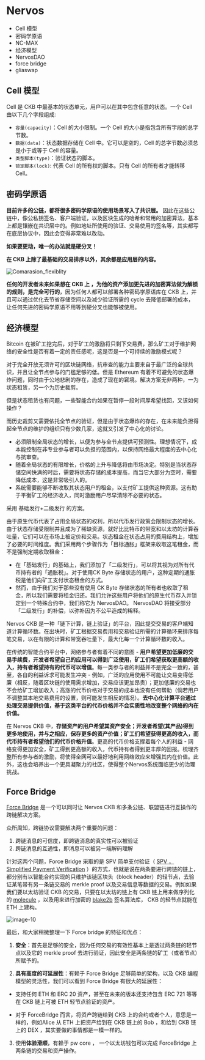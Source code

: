 # Nervos

- Cell 模型
- 密码学原语
- NC-MAX
- 经济模型
- NervosDAO
- force bridge
- gliaswap

## Cell 模型

Cell 是 CKB 中最基本的状态单元，用户可以在其中包含任意的状态。一个 Cell 由以下几个字段组成:

- `容量(capacity)`：Cell 的大小限制。一个 Cell 的大小是指包含所有字段的总字节数。
- `数据(data)`：状态数据存储在 Cell 中。它可以是空的，Cell 的总字节数必须总是小于或等于 Cell 的容量。
- `类型脚本(type)`：验证状态的脚本。
- `锁定脚本(lock)`: 代表 Cell 的所有权的脚本。只有 Cell 的所有者才能转移 Cell。

## 密码学原语

**目前许多的公链，都将很多密码学原语的使用场景写入了共识层。** 因此在这些公链中，像公私钥签名、客户端验证，以及区块生成的哈希和常用的加密算法，基本上都是镶嵌在共识层中的。例如地址所使用的验证、交易使用的签名等，其实都写在底层协议中，因此会变得非常难以改动。

**如果要更动，唯一的办法就是硬分叉！**

**在 CKB 上除了最基础的交易排序以外，其余都是应用层的内容。**

![Comarasion_flexiblity](https://talk.nervos.org/uploads/default/optimized/2X/5/58630d09aa8b48d8ec329af9b4af60f8faf3d4d7_2_690x404.png)

**任何的开发者未来如果想在 CKB 上 ，为他的资产添加更先进的加密算法做为解锁的规则，是完全可行的**，因为任何人都可以部署各种密码学原语库在 CKB 上，并且可以通过优化去节省存储空间以及减少验证所需的 cycle 去降低部署的成本，让任何先进的密码学原语不用等到硬分叉也能够被使用。

## 经济模型

Bitcoin 在被矿工挖完后，对于矿工的激励将只剩下交易费，那么矿工对于维护网络的安全性是否有着一定的责任感呢，这是否是一个可持续的激励模式呢？

对于完全开放无须许可的区块链网络，抗审查的能力主要来自于最广泛的全球共识，并且让全节点参与的门槛足够的低。但是 Ethereum 有着不可避免的状态爆炸问题，同时由于公地悲剧的存在，造成了现在的窘境。解决方案无非两种，一为状态租赁，另一个为历史裁剪。

但是状态租赁也有问题，一些智能合约如果在暂停一段时间厚希望找回，又该如何操作？

而历史裁剪又需要依托全节点的验证，但是由于状态爆炸的存在，在未来能负担得起全节点的维护的组织只有少数几家，这就又引发了中心化的讨论。

- 必须限制全局状态的增长，以便为参与全节点提供可预测性。理想情况下，成本能控制在非专业参与者可以负担的范围内，以保持网络最大程度的去中心化与抗审查。
- 随着全局状态的有限增长，价格的上升与降低将由市场决定。特别是当状态存储空间快满的时后，需要将状态存储的成本提高，而当它大部分为空时，需要降低成本，这是非常吸引人的。
- 系统需要能够不断收取其状态用户的租金，以支付矿工提供这种资源。这有助于平衡矿工的经济收入，同时激励用户尽早清除不必要的状态。

采用 基础发行+二级发行 的方案。

由于原生代币代表了占用全局状态的权利，所以代币发行政策会限制状态的增长。由于状态存储受限制并且成为了稀缺资源，就好比比特币的带宽和以太坊的计算吞吐量，它们可以在市场上被定价和交易。状态租金在状态占用的费用结构上，增加了必要的时间维度。我们采用两个步骤作为「目标通胀」框架来收取这笔租金，而不是强制定期收取租金：

- 在「基础发行」的基础上，我们添加了「二级发行」，可以将其视为对所有代币持有者的「通胀税」。对于使用CK Byte 存储状态的用户，这种定期的通胀税是他们向矿工支付状态租金的方式。
- 然而，由于我们对于那些没有使用 CK Byte 存储状态的所有者也收取了租金，所以我们需要将租金归还。我们允许这些用户将他们的原生代币存入并锁定到一个特殊合约中，我们称它为 NervosDAO。 NervosDAO 将接受部分「二级发行」的补偿，以弥补因为不公平造成的稀释。

Nervos CKB 是一种「链下计算，链上验证」的平台，因此提交交易的客户端知道计算循环数。在出块时，矿工根据交易费用和交易验证所需的计算循环来排序每笔交易，以在有限的计算和带宽吞吐量下，最大化每一个计算循环数的收入。

在传统的智能合约平台中，网络参与者有着不同的意图 - **用户希望更加低廉的交易手续费，开发者希望自己的应用可以得到广泛使用，矿工们希望获取更高额的收入，持有者希望持有的代币可以增值**。每一类参与者的利益并不是完全一致的，甚至，各自的利益诉求可能发生冲突 - 例如，广泛的应用使用不可能让交易变得低廉（相反，随着区块链的使用需求增加，交易应该更加昂贵）；更加低廉的交易也不会给矿工增加收入；高涨的代币价格对于交易的成本也没有任何帮助（倘若用户不调整其本地交易费用的设置，则可能发生相反的情况）。**去中心化计算平台通过处理交易提供价值，基于这类平台的代币价格并不会实质性地改变整个网络的内在价值。**

在 Nervos CKB 中，**存储资产的用户希望其资产安全；开发者希望(其产品)得到更多地使用，并与之相应，保存更多的资产价值；矿工们希望获得更高的收入，而代币持有者希望他们的代币价格升值**。更高的代币价格支撑着每个人的利益 - 网络变得更加安全，矿工得到更高额的收入，代币持有者得到更丰厚的回报。梳理齐整所有参与者的激励，将使得全网可以最好地利用网络效应来增强其内在价值。此外，这也会培养出一个更具凝聚力的社区，使得整个Nervos系统面临更少的治理挑战。

## Force Bridge

[Force Bridge](https://github.com/nervosnetwork/force-bridge-eth/blob/6eaa18f8f2fe120cbfb2c6f6c008a4d3fe0996bd/docs/introduction.md#features) 是一个可以同时让 Nervos CKB 和多条公链、联盟链进行互操作的跨链解决方案。

众所周知，跨链协议需要解决两个重要的问题：

1. 跨链消息的可信度，即跨链消息的真实性可以被验证
2. 跨链消息的互通性，即消息可以被另一端解码理解

针对这两个问题，Force Bridge 采取的是 SPV 简单支付验证（ [SPV ， Simplified Payment Verification](https://en.bitcoinwiki.org/wiki/Simplified_Payment_Verification_) ）的方式，也就是说在两条要进行跨链的链上，都分别有以智能合约实现的只维护该链区块头（block header）的轻节点，去验证某笔带有另一条链交易的 merkle proof 以及交易信息等数据的交易。例如如果我们要以太坊验证 CKB 的交易，只要在以太坊的链上有 CKB 链上用来做序列化的 [molecule](https://github.com/nervosnetwork/rfcs/blob/master/rfcs/0008-serialization/0008-serialization.md) ，以及用来进行加密的 [blake2b](https://www.blake2.net/) 签名算法库， CKB 的轻节点就能在 ETH 上建构。

![image-10](https://talk.nervos.org/uploads/default/optimized/2X/a/a67e76b4d389a59b69b4f7e6184e81c8a165b5aa_2_690x361.png)

最后，和大家稍微整理一下 Force bridge 的特征和优点：

1. **安全**：首先是足够的安全，因为任何交易的有效性基本上是透过两条链的轻节点以及它的 merkle proof 去进行验证，因此安全是两条链的矿工（或者节点）所赋予的。

2. **具有高度的可延展性**：有赖于 Force Bridge 足够简单的架构，以及 CKB 编程模型的灵活性，我们可以看到 Force Bridge 有很大的延展性：
- 支持任何 ETH 和 ERC 20 资产，甚至在未来的版本还支持包含 ERC 721 等等在 CKB 链上可被 ETH 轻节点验证的资产。
   
- 对于 ForceBridge 而言，将资产跨链给到 CKB 上的合约或者个人，意思是一样的，例如Alice 从 ETH 上把资产给到在 CKB 链上的 Bob ，和给到 CKB 链上的 DEX ，其实要做的事情都是一模一样的。
   
3. 使用**体验滑顺**，有赖于 pw core ， 一个以太坊钱包可以完成 ForceBridge 上两条链的交易和资产操作。